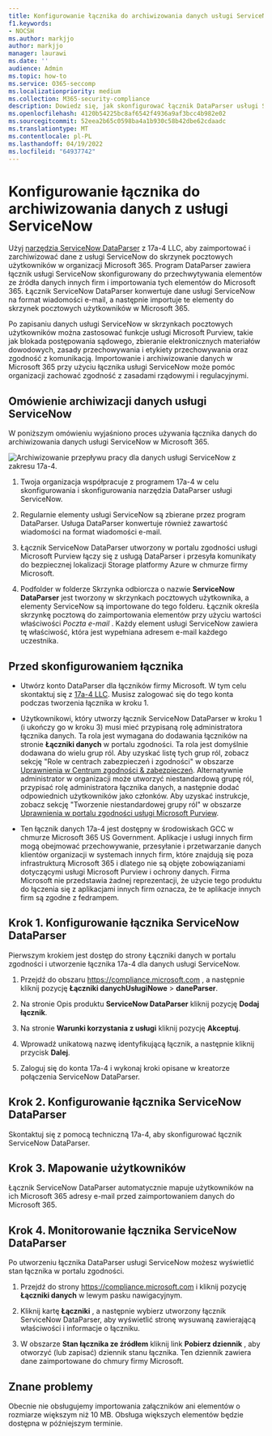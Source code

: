 ```yaml
---
title: Konfigurowanie łącznika do archiwizowania danych usługi ServiceNow 17a-4 DataParser w Microsoft 365
f1.keywords:
- NOCSH
ms.author: markjjo
author: markjjo
manager: laurawi
ms.date: ''
audience: Admin
ms.topic: how-to
ms.service: O365-seccomp
ms.localizationpriority: medium
ms.collection: M365-security-compliance
description: Dowiedz się, jak skonfigurować łącznik DataParser usługi ServiceNow w wersji 17a-4 i użyć go do importowania i archiwizowania danych usługi ServiceNow w Microsoft 365.
ms.openlocfilehash: 4120b54225bc8af6542f4936a9af3bcc4b982e02
ms.sourcegitcommit: 52eea2b65c0598ba4a1b930c58b42dbe62cdaadc
ms.translationtype: MT
ms.contentlocale: pl-PL
ms.lasthandoff: 04/19/2022
ms.locfileid: "64937742"
---
```

# <a name="set-up-a-connector-to-archive-data-from-servicenow"></a>Konfigurowanie łącznika do archiwizowania danych z usługi ServiceNow

Użyj [narzędzia ServiceNow DataParser](https://www.17a-4.com/dataparser/) z 17a-4 LLC, aby zaimportować i zarchiwizować dane z usługi ServiceNow do skrzynek pocztowych użytkowników w organizacji Microsoft 365. Program DataParser zawiera łącznik usługi ServiceNow skonfigurowany do przechwytywania elementów ze źródła danych innych firm i importowania tych elementów do Microsoft 365. Łącznik ServiceNow DataParser konwertuje dane usługi ServiceNow na format wiadomości e-mail, a następnie importuje te elementy do skrzynek pocztowych użytkowników w Microsoft 365.

Po zapisaniu danych usługi ServiceNow w skrzynkach pocztowych użytkowników można zastosować funkcje usługi Microsoft Purview, takie jak blokada postępowania sądowego, zbieranie elektronicznych materiałów dowodowych, zasady przechowywania i etykiety przechowywania oraz zgodność z komunikacją. Importowanie i archiwizowanie danych w Microsoft 365 przy użyciu łącznika usługi ServiceNow może pomóc organizacji zachować zgodność z zasadami rządowymi i regulacyjnymi.

## <a name="overview-of-archiving-servicenow-data"></a>Omówienie archiwizacji danych usługi ServiceNow

W poniższym omówieniu wyjaśniono proces używania łącznika danych do archiwizowania danych usługi ServiceNow w Microsoft 365.

![Archiwizowanie przepływu pracy dla danych usługi ServiceNow z zakresu 17a-4.](../media/ServiceNowDataParserConnectorWorkflow.png)

1. Twoja organizacja współpracuje z programem 17a-4 w celu skonfigurowania i skonfigurowania narzędzia DataParser usługi ServiceNow.

2. Regularnie elementy usługi ServiceNow są zbierane przez program DataParser. Usługa DataParser konwertuje również zawartość wiadomości na format wiadomości e-mail.

3. Łącznik ServiceNow DataParser utworzony w portalu zgodności usługi Microsoft Purview łączy się z usługą DataParser i przesyła komunikaty do bezpiecznej lokalizacji Storage platformy Azure w chmurze firmy Microsoft.

4. Podfolder w folderze Skrzynka odbiorcza o nazwie **ServiceNow DataParser** jest tworzony w skrzynkach pocztowych użytkownika, a elementy ServiceNow są importowane do tego folderu. Łącznik określa skrzynkę pocztową do zaimportowania elementów przy użyciu wartości właściwości *Poczta e-mail* . Każdy element usługi ServiceNow zawiera tę właściwość, która jest wypełniana adresem e-mail każdego uczestnika.

## <a name="before-you-set-up-a-connector"></a>Przed skonfigurowaniem łącznika

- Utwórz konto DataParser dla łączników firmy Microsoft. W tym celu skontaktuj się z [17a-4 LLC](https://www.17a-4.com/contact/). Musisz zalogować się do tego konta podczas tworzenia łącznika w kroku 1.

- Użytkownikowi, który utworzy łącznik ServiceNow DataParser w kroku 1 (i ukończy go w kroku 3) musi mieć przypisaną rolę administratora łącznika danych. Ta rola jest wymagana do dodawania łączników na stronie **Łączniki danych** w portalu zgodności. Ta rola jest domyślnie dodawana do wielu grup ról. Aby uzyskać listę tych grup ról, zobacz sekcję "Role w centrach zabezpieczeń i zgodności" w obszarze [Uprawnienia w Centrum zgodności & zabezpieczeń](../security/office-365-security/permissions-in-the-security-and-compliance-center.md#roles-in-the-security--compliance-center). Alternatywnie administrator w organizacji może utworzyć niestandardową grupę ról, przypisać rolę administratora łącznika danych, a następnie dodać odpowiednich użytkowników jako członków. Aby uzyskać instrukcje, zobacz sekcję "Tworzenie niestandardowej grupy ról" w obszarze [Uprawnienia w portalu zgodności usługi Microsoft Purview](microsoft-365-compliance-center-permissions.md#create-a-custom-role-group).

- Ten łącznik danych 17a-4 jest dostępny w środowiskach GCC w chmurze Microsoft 365 US Government. Aplikacje i usługi innych firm mogą obejmować przechowywanie, przesyłanie i przetwarzanie danych klientów organizacji w systemach innych firm, które znajdują się poza infrastrukturą Microsoft 365 i dlatego nie są objęte zobowiązaniami dotyczącymi usługi Microsoft Purview i ochrony danych. Firma Microsoft nie przedstawia żadnej reprezentacji, że użycie tego produktu do łączenia się z aplikacjami innych firm oznacza, że te aplikacje innych firm są zgodne z fedrampem.

## <a name="step-1-set-up-a-servicenow-dataparser-connector"></a>Krok 1. Konfigurowanie łącznika ServiceNow DataParser

Pierwszym krokiem jest dostęp do strony Łączniki danych w portalu zgodności i utworzenie łącznika 17a-4 dla danych usługi ServiceNow.

1. Przejdź do obszaru <https://compliance.microsoft.com> , a następnie kliknij pozycję **Łączniki danychUsługiNowe** >  **daneParser**.

2. Na stronie Opis produktu **ServiceNow DataParser** kliknij pozycję **Dodaj łącznik**.

3. Na stronie **Warunki korzystania z usługi** kliknij pozycję **Akceptuj**.

4. Wprowadź unikatową nazwę identyfikującą łącznik, a następnie kliknij przycisk **Dalej**.

5. Zaloguj się do konta 17a-4 i wykonaj kroki opisane w kreatorze połączenia ServiceNow DataParser.

## <a name="step-2-configure-the-servicenow-dataparser-connector"></a>Krok 2. Konfigurowanie łącznika ServiceNow DataParser

Skontaktuj się z pomocą techniczną 17a-4, aby skonfigurować łącznik ServiceNow DataParser.

## <a name="step-3-map-users"></a>Krok 3. Mapowanie użytkowników

Łącznik ServiceNow DataParser automatycznie mapuje użytkowników na ich Microsoft 365 adresy e-mail przed zaimportowaniem danych do Microsoft 365.

## <a name="step-4-monitor-the-servicenow-dataparser-connector"></a>Krok 4. Monitorowanie łącznika ServiceNow DataParser

Po utworzeniu łącznika DataParser usługi ServiceNow możesz wyświetlić stan łącznika w portalu zgodności.

1. Przejdź do strony <https://compliance.microsoft.com> i kliknij pozycję **Łączniki danych** w lewym pasku nawigacyjnym.

2. Kliknij kartę **Łączniki** , a następnie wybierz utworzony łącznik ServiceNow DataParser, aby wyświetlić stronę wysuwaną zawierającą właściwości i informacje o łączniku.

3. W obszarze **Stan łącznika ze źródłem** kliknij link **Pobierz dziennik** , aby otworzyć (lub zapisać) dziennik stanu łącznika. Ten dziennik zawiera dane zaimportowane do chmury firmy Microsoft.

## <a name="known-issues"></a>Znane problemy

Obecnie nie obsługujemy importowania załączników ani elementów o rozmiarze większym niż 10 MB. Obsługa większych elementów będzie dostępna w późniejszym terminie.
